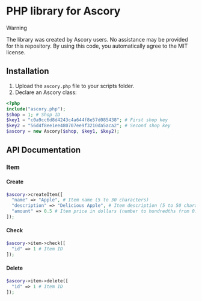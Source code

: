 # PHP library for Ascory
> [!WARNING]
> The library was created by Ascory users. No assistance may be provided for this repository. By using this code, you automatically agree to the MIT license.
## Installation
1. Upload the `ascory.php` file to your scripts folder.
2. Declare an Ascory class:
```php
<?php
include("ascory.php");
$shop = 1; # Shop ID
$key1 = "c0a9cc6d8d4243c4a644f8e57d085438"; # First shop key
$key2 = "56d4f8ee1ee480707ee9f3210da5aca2"; # Second shop key
$ascory = new Ascory($shop, $key1, $key2);
```
## API Documentation
### Item
#### Create
```php
$ascory->createItem([
  "name" => "Apple", # Item name (5 to 30 characters)
  "description" => "Delicious Apple", # Item description (5 to 50 characters)
  "amount" => 0.5 # Item price in dollars (number to hundredths from 0.1 to 100)
]);
```
#### Check
```php
$ascory->item->check([
  "id" => 1 # Item ID
]);
```
#### Delete
```php
$ascory->item->delete([
  "id" => 1 # Item ID
]);
```
